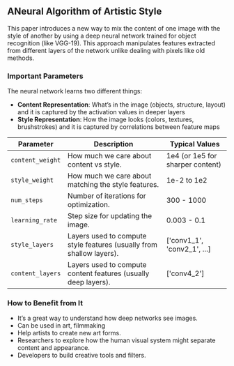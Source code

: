 ## ANeural Algorithm of Artistic Style

This paper introduces a new way to mix the content of one image with the style of another by using a deep neural network trained for object recognition (like VGG-19). This approach manipulates features extracted from different layers of the network unlike dealing with pixels like old methods.


### Important Parameters

The neural network learns two different things:
- **Content Representation**: What’s in the image (objects, structure, layout) and it is captured by the activation values in deeper layers
- **Style Representation**: How the image looks (colors, textures, brushstrokes) and it is captured by correlations between feature maps

| Parameter         | Description                                                      | Typical Values          |
|------------------|------------------------------------------------------------------|--------------------------|
| `content_weight` | How much we care about content vs style.                         | 1e4 (or 1e5 for sharper content) |
| `style_weight`   | How much we care about matching the style features.              | 1e-2 to 1e2              |
| `num_steps`      | Number of iterations for optimization.                           | 300 - 1000               |
| `learning_rate`  | Step size for updating the image.                                | 0.003 - 0.1              |
| `style_layers`   | Layers used to compute style features (usually from shallow layers). | ['conv1_1', 'conv2_1', ...] |
| `content_layers` | Layers used to compute content features (usually deep layers).   | ['conv4_2']              |


### How to Benefit from It

- It’s a great way to understand how deep networks see images.
- Can be used in art, filmmaking
- Help artists to create new art forms.
- Researchers to explore how the human visual system might separate content and appearance.
- Developers to build creative tools and filters.


